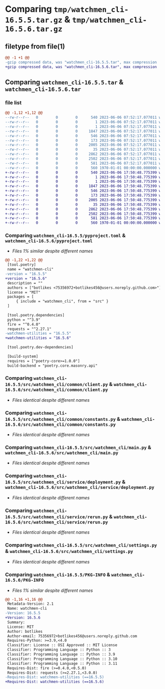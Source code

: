 # Comparing `tmp/watchmen_cli-16.5.5.tar.gz` & `tmp/watchmen_cli-16.5.6.tar.gz`

## filetype from file(1)

```diff
@@ -1 +1 @@
-gzip compressed data, was "watchmen_cli-16.5.5.tar", max compression
+gzip compressed data, was "watchmen_cli-16.5.6.tar", max compression
```

## Comparing `watchmen_cli-16.5.5.tar` & `watchmen_cli-16.5.6.tar`

### file list

```diff
@@ -1,12 +1,12 @@
--rw-r--r--   0        0        0      540 2023-06-06 07:52:17.077011 watchmen_cli-16.5.5/pyproject.toml
--rw-r--r--   0        0        0        1 2023-06-06 07:52:17.077011 watchmen_cli-16.5.5/src/watchmen_cli/__init__.py
--rw-r--r--   0        0        0        1 2023-06-06 07:52:17.077011 watchmen_cli-16.5.5/src/watchmen_cli/common/__init__.py
--rw-r--r--   0        0        0     1847 2023-06-06 07:52:17.077011 watchmen_cli-16.5.5/src/watchmen_cli/common/client.py
--rw-r--r--   0        0        0      546 2023-06-06 07:52:17.077011 watchmen_cli-16.5.5/src/watchmen_cli/common/constants.py
--rw-r--r--   0        0        0      173 2023-06-06 07:52:17.077011 watchmen_cli-16.5.5/src/watchmen_cli/common/exception.py
--rw-r--r--   0        0        0     2005 2023-06-06 07:52:17.077011 watchmen_cli-16.5.5/src/watchmen_cli/main.py
--rw-r--r--   0        0        0       35 2023-06-06 07:52:17.077011 watchmen_cli-16.5.5/src/watchmen_cli/service/__init__.py
--rw-r--r--   0        0        0     2862 2023-06-06 07:52:17.077011 watchmen_cli-16.5.5/src/watchmen_cli/service/deployment.py
--rw-r--r--   0        0        0     2502 2023-06-06 07:52:17.077011 watchmen_cli-16.5.5/src/watchmen_cli/service/rerun.py
--rw-r--r--   0        0        0      581 2023-06-06 07:52:17.077011 watchmen_cli-16.5.5/src/watchmen_cli/settings.py
--rw-r--r--   0        0        0      560 1970-01-01 00:00:00.000000 watchmen_cli-16.5.5/PKG-INFO
+-rw-r--r--   0        0        0      540 2023-06-06 17:50:48.775399 watchmen_cli-16.5.6/pyproject.toml
+-rw-r--r--   0        0        0        1 2023-06-06 17:50:48.775399 watchmen_cli-16.5.6/src/watchmen_cli/__init__.py
+-rw-r--r--   0        0        0        1 2023-06-06 17:50:48.775399 watchmen_cli-16.5.6/src/watchmen_cli/common/__init__.py
+-rw-r--r--   0        0        0     1847 2023-06-06 17:50:48.775399 watchmen_cli-16.5.6/src/watchmen_cli/common/client.py
+-rw-r--r--   0        0        0      546 2023-06-06 17:50:48.775399 watchmen_cli-16.5.6/src/watchmen_cli/common/constants.py
+-rw-r--r--   0        0        0      173 2023-06-06 17:50:48.775399 watchmen_cli-16.5.6/src/watchmen_cli/common/exception.py
+-rw-r--r--   0        0        0     2005 2023-06-06 17:50:48.775399 watchmen_cli-16.5.6/src/watchmen_cli/main.py
+-rw-r--r--   0        0        0       35 2023-06-06 17:50:48.775399 watchmen_cli-16.5.6/src/watchmen_cli/service/__init__.py
+-rw-r--r--   0        0        0     2862 2023-06-06 17:50:48.775399 watchmen_cli-16.5.6/src/watchmen_cli/service/deployment.py
+-rw-r--r--   0        0        0     2502 2023-06-06 17:50:48.775399 watchmen_cli-16.5.6/src/watchmen_cli/service/rerun.py
+-rw-r--r--   0        0        0      581 2023-06-06 17:50:48.775399 watchmen_cli-16.5.6/src/watchmen_cli/settings.py
+-rw-r--r--   0        0        0      560 1970-01-01 00:00:00.000000 watchmen_cli-16.5.6/PKG-INFO
```

### Comparing `watchmen_cli-16.5.5/pyproject.toml` & `watchmen_cli-16.5.6/pyproject.toml`

 * *Files 1% similar despite different names*

```diff
@@ -1,22 +1,22 @@
 [tool.poetry]
 name = "watchmen-cli"
-version = "16.5.5"
+version = "16.5.6"
 description = ""
 authors = ["botlikes <75356972+botlikes456@users.noreply.github.com>"]
 license = "MIT"
 packages = [
     { include = "watchmen_cli", from = "src" }
 ]
 
 [tool.poetry.dependencies]
 python = "^3.9"
 fire = "^0.4.0"
 requests = "^2.27.1"
-watchmen-utilities = "16.5.5"
+watchmen-utilities = "16.5.6"
 
 [tool.poetry.dev-dependencies]
 
 [build-system]
 requires = ["poetry-core>=1.0.0"]
 build-backend = "poetry.core.masonry.api"
```

### Comparing `watchmen_cli-16.5.5/src/watchmen_cli/common/client.py` & `watchmen_cli-16.5.6/src/watchmen_cli/common/client.py`

 * *Files identical despite different names*

### Comparing `watchmen_cli-16.5.5/src/watchmen_cli/common/constants.py` & `watchmen_cli-16.5.6/src/watchmen_cli/common/constants.py`

 * *Files identical despite different names*

### Comparing `watchmen_cli-16.5.5/src/watchmen_cli/main.py` & `watchmen_cli-16.5.6/src/watchmen_cli/main.py`

 * *Files identical despite different names*

### Comparing `watchmen_cli-16.5.5/src/watchmen_cli/service/deployment.py` & `watchmen_cli-16.5.6/src/watchmen_cli/service/deployment.py`

 * *Files identical despite different names*

### Comparing `watchmen_cli-16.5.5/src/watchmen_cli/service/rerun.py` & `watchmen_cli-16.5.6/src/watchmen_cli/service/rerun.py`

 * *Files identical despite different names*

### Comparing `watchmen_cli-16.5.5/src/watchmen_cli/settings.py` & `watchmen_cli-16.5.6/src/watchmen_cli/settings.py`

 * *Files identical despite different names*

### Comparing `watchmen_cli-16.5.5/PKG-INFO` & `watchmen_cli-16.5.6/PKG-INFO`

 * *Files 1% similar despite different names*

```diff
@@ -1,16 +1,16 @@
 Metadata-Version: 2.1
 Name: watchmen-cli
-Version: 16.5.5
+Version: 16.5.6
 Summary: 
 License: MIT
 Author: botlikes
 Author-email: 75356972+botlikes456@users.noreply.github.com
 Requires-Python: >=3.9,<4.0
 Classifier: License :: OSI Approved :: MIT License
 Classifier: Programming Language :: Python :: 3
 Classifier: Programming Language :: Python :: 3.9
 Classifier: Programming Language :: Python :: 3.10
 Classifier: Programming Language :: Python :: 3.11
 Requires-Dist: fire (>=0.4.0,<0.5.0)
 Requires-Dist: requests (>=2.27.1,<3.0.0)
-Requires-Dist: watchmen-utilities (==16.5.5)
+Requires-Dist: watchmen-utilities (==16.5.6)
```

